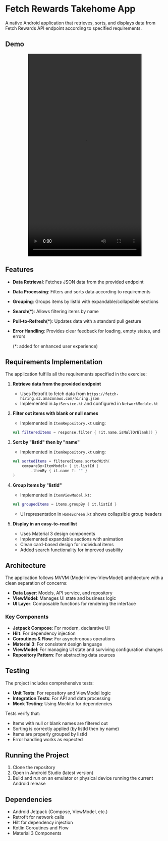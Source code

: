 # Fetch Rewards Takehome App

A native Android application that retrieves, sorts, and displays data from Fetch Rewards API endpoint according to specified requirements.

## Demo

<div style="display: flex; justify-content: center;">
  <video src="demo.mp4" controls width="360" height="640"></video>
</div>

## Features

- **Data Retrieval**: Fetches JSON data from the provided endpoint
- **Data Processing**: Filters and sorts data according to requirements
- **Grouping**: Groups items by listId with expandable/collapsible sections
- **Search(*)**: Allows filtering items by name
- **Pull-to-Refresh(*)**: Updates data with a standard pull gesture
- **Error Handling**: Provides clear feedback for loading, empty states, and errors

    (*: added for enhanced user experience)

## Requirements Implementation

The application fulfills all the requirements specified in the exercise:

1. **Retrieve data from the provided endpoint**
   - Uses Retrofit to fetch data from `https://fetch-hiring.s3.amazonaws.com/hiring.json`
   - Implemented in `ApiService.kt` and configured in `NetworkModule.kt`

2. **Filter out items with blank or null names**
   - Implemented in `ItemRepository.kt` using:
   ```kotlin
   val filteredItems = response.filter { !it.name.isNullOrBlank() }
   ```

3. **Sort by "listId" then by "name"**
   - Implemented in `ItemRepository.kt` using:
   ```kotlin
   val sortedItems = filteredItems.sortedWith(
       compareBy<ItemModel> { it.listId }
           .thenBy { it.name ?: "" }
   )
   ```

4. **Group items by "listId"**
   - Implemented in `ItemViewModel.kt`:
   ```kotlin
   val groupedItems = items.groupBy { it.listId }
   ```
   - UI representation in `HomeScreen.kt` shows collapsible group headers

5. **Display in an easy-to-read list**
   - Uses Material 3 design components
   - Implemented expandable sections with animation
   - Clean card-based design for individual items
   - Added search functionality for improved usability

## Architecture

The application follows MVVM (Model-View-ViewModel) architecture with a clean separation of concerns:

- **Data Layer**: Models, API service, and repository
- **ViewModel**: Manages UI state and business logic
- **UI Layer**: Composable functions for rendering the interface

### Key Components

- **Jetpack Compose**: For modern, declarative UI
- **Hilt**: For dependency injection
- **Coroutines & Flow**: For asynchronous operations
- **Material 3**: For consistent design language
- **ViewModel**: For managing UI state and surviving configuration changes
- **Repository Pattern**: For abstracting data sources

## Testing

The project includes comprehensive tests:

- **Unit Tests**: For repository and ViewModel logic
- **Integration Tests**: For API and data processing
- **Mock Testing**: Using Mockito for dependencies

Tests verify that:
- Items with null or blank names are filtered out
- Sorting is correctly applied (by listId then by name)
- Items are properly grouped by listId
- Error handling works as expected

## Running the Project

1. Clone the repository
2. Open in Android Studio (latest version)
3. Build and run on an emulator or physical device running the current Android release

## Dependencies

- Android Jetpack (Compose, ViewModel, etc.)
- Retrofit for network calls
- Hilt for dependency injection
- Kotlin Coroutines and Flow
- Material 3 Components